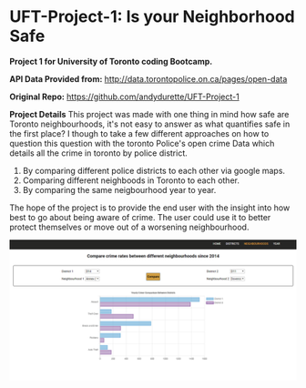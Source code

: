 # UFT-Project-1: Is your Neighborhood Safe

**Project 1 for University of Toronto coding Bootcamp.**


**API Data Provided from:** http://data.torontopolice.on.ca/pages/open-data 

**Original Repo:** https://github.com/andydurette/UFT-Project-1 

**Project Details**
This project was made with one thing in mind how safe are Toronto neighbourhoods, it's not easy to answer as what quantifies safe in the first place? I though to take a few different approaches on how to question this question with the toronto Police's open crime Data which details all the crime in toronto by police district.

1. By comparing different police districts to each other via google maps.
2. Comparing different neighboods in Toronto to each other.
3. By comparing the same neigbourhood year to year.

The hope of the project is to provide the end user with the insight into how best to go about being aware of crime. The user could use it to better protect themselves or move out of a worsening neighbourhood.


![markdown-preview-image](assets/images/markdown-preview-image.png)
